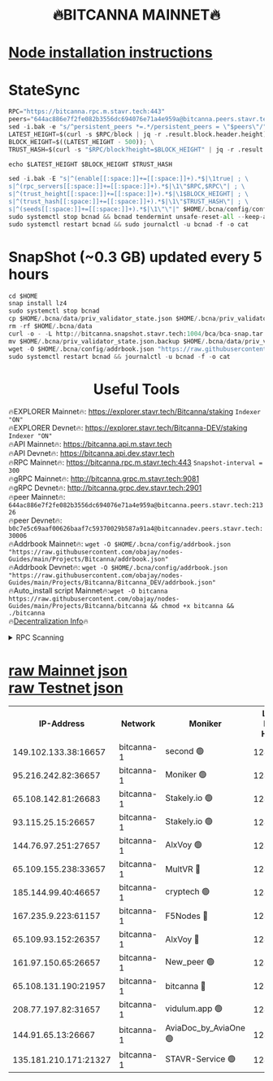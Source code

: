 <h1 align="center"> 🔥BITCANNA MAINNET🔥</h1>


[Node installation instructions](https://github.com/obajay/nodes-Guides/tree/main/Projects/Bitcanna)
=

# StateSync
```python
RPC="https://bitcanna.rpc.m.stavr.tech:443"
peers="644ac886e7f2fe082b3556dc694076e71a4e959a@bitcanna.peers.stavr.tech:21326"
sed -i.bak -e "s/^persistent_peers *=.*/persistent_peers = \"$peers\"/" $HOME/.bcna/config/config.toml
LATEST_HEIGHT=$(curl -s $RPC/block | jq -r .result.block.header.height); \
BLOCK_HEIGHT=$((LATEST_HEIGHT - 500)); \
TRUST_HASH=$(curl -s "$RPC/block?height=$BLOCK_HEIGHT" | jq -r .result.block_id.hash)

echo $LATEST_HEIGHT $BLOCK_HEIGHT $TRUST_HASH

sed -i.bak -E "s|^(enable[[:space:]]+=[[:space:]]+).*$|\1true| ; \
s|^(rpc_servers[[:space:]]+=[[:space:]]+).*$|\1\"$RPC,$RPC\"| ; \
s|^(trust_height[[:space:]]+=[[:space:]]+).*$|\1$BLOCK_HEIGHT| ; \
s|^(trust_hash[[:space:]]+=[[:space:]]+).*$|\1\"$TRUST_HASH\"| ; \
s|^(seeds[[:space:]]+=[[:space:]]+).*$|\1\"\"|" $HOME/.bcna/config/config.toml
sudo systemctl stop bcnad && bcnad tendermint unsafe-reset-all --keep-addr-book
sudo systemctl restart bcnad && sudo journalctl -u bcnad -f -o cat
```
# SnapShot (~0.3 GB) updated every 5 hours
```python
cd $HOME
snap install lz4
sudo systemctl stop bcnad
cp $HOME/.bcna/data/priv_validator_state.json $HOME/.bcna/priv_validator_state.json.backup
rm -rf $HOME/.bcna/data
curl -o - -L http://bitcanna.snapshot.stavr.tech:1004/bca/bca-snap.tar.lz4 | lz4 -c -d - | tar -x -C $HOME/.bcna --strip-components 2
mv $HOME/.bcna/priv_validator_state.json.backup $HOME/.bcna/data/priv_validator_state.json
wget -O $HOME/.bcna/config/addrbook.json "https://raw.githubusercontent.com/obajay/nodes-Guides/main/Projects/Bitcanna/addrbook.json"
sudo systemctl restart bcnad && journalctl -u bcnad -f -o cat
```

 <h1 align="center"> Useful Tools</h1>

🔥EXPLORER Mainnet🔥:    https://explorer.stavr.tech/Bitcanna/staking          `Indexer "ON"` \
🔥EXPLORER Devnet🔥:     https://explorer.stavr.tech/Bitcanna-DEV/staking     `Indexer "ON"` \
🔥API Mainnet🔥:         https://bitcanna.api.m.stavr.tech \
🔥API Devnet🔥:          https://bitcanna.api.dev.stavr.tech \
🔥RPC Mainnet🔥:         https://bitcanna.rpc.m.stavr.tech:443         `Snapshot-interval = 300` \
🔥gRPC Mainnet🔥:        http://bitcanna.grpc.m.stavr.tech:9081 \
🔥gRPC Devnet🔥:         http://bitcanna.grpc.dev.stavr.tech:2901 \
🔥peer Mainnet🔥:        `644ac886e7f2fe082b3556dc694076e71a4e959a@bitcanna.peers.stavr.tech:21326` \
🔥peer Devnet🔥:         `b0c7e5c69aaf00626baaf7c59370029b587a91a4@bitcannadev.peers.stavr.tech:30006` \
🔥Addrbook Mainnet🔥:    ```wget -O $HOME/.bcna/config/addrbook.json "https://raw.githubusercontent.com/obajay/nodes-Guides/main/Projects/Bitcanna/addrbook.json"``` \
🔥Addrbook Devnet🔥:    ```wget -O $HOME/.bcna/config/addrbook.json "https://raw.githubusercontent.com/obajay/nodes-Guides/main/Projects/Bitcanna/Bitcanna_DEV/addrbook.json"``` \
🔥Auto_install script Mainnet🔥:```wget -O bitcanna https://raw.githubusercontent.com/obajay/nodes-Guides/main/Projects/Bitcanna/bitcanna && chmod +x bitcanna && ./bitcanna``` \
🔥[Decentralization Info](https://github.com/obajay/StateSync-snapshots/tree/main/Projects/Bitcanna/Decentralization)🔥


<details>
<summary>RPC Scanning</summary>

<h2 align="center"> We scan nodes in real time every 4 hours. And we provide the final result of RPC endpoints.
We cannot influence the operation of these nodes in any way. </h2>


```python
If Voting Power is higher than 0 --> then the Node is a validator of the network and may be subject to attack and be a potential threat to the chain.
```
```python
We marked such validators with a red symbol
```

</details>

[raw Mainnet json](https://rpc-check.bcam.stavr.tech/bcam/rpc-bcam-result.json) \
[raw Testnet json](https://github.com/obajay/StateSync-snapshots/tree/main/Projects/Bitcanna/Rpc-Check-Testnet)
=



<table><tr><th>IP-Address</th><th>Network</th><th>Moniker</th><th>Latest Block Height</th><th>Earliest Block Height</th><th>Catching Up</th><th>Tx Index</th><th>Voting Power</th><th>Scan Time</th></tr><tr><td>149.102.133.38:16657</td><td>bitcanna-1</td><td>second 🟢</td><td>12448895</td><td>1</td><td>False</td><td>on</td><td>0</td><td>2024-02-05T14:28:31.786641339UTC</td></tr><tr><td>95.216.242.82:36657</td><td>bitcanna-1</td><td>Moniker 🟢</td><td>12448884</td><td>5776907</td><td>False</td><td>on</td><td>0</td><td>2024-02-05T14:27:25.452652735UTC</td></tr><tr><td>65.108.142.81:26683</td><td>bitcanna-1</td><td>Stakely.io 🟢</td><td>12448888</td><td>6152001</td><td>False</td><td>on</td><td>0</td><td>2024-02-05T14:27:51.655930322UTC</td></tr><tr><td>93.115.25.15:26657</td><td>bitcanna-1</td><td>Stakely.io 🟢</td><td>12448887</td><td>6520001</td><td>False</td><td>on</td><td>0</td><td>2024-02-05T14:27:45.171417841UTC</td></tr><tr><td>144.76.97.251:27657</td><td>bitcanna-1</td><td>AlxVoy 🟢</td><td>12448893</td><td>8805201</td><td>False</td><td>on</td><td>0</td><td>2024-02-05T14:28:21.208901045UTC</td></tr><tr><td>65.109.155.238:33657</td><td>bitcanna-1</td><td>MultVR 🔴</td><td>12448889</td><td>9933415</td><td>False</td><td>on</td><td>352378</td><td>2024-02-05T14:27:59.424647598UTC</td></tr><tr><td>185.144.99.40:46657</td><td>bitcanna-1</td><td>cryptech 🟢</td><td>12448883</td><td>11528001</td><td>False</td><td>on</td><td>0</td><td>2024-02-05T14:27:21.004874833UTC</td></tr><tr><td>167.235.9.223:61157</td><td>bitcanna-1</td><td>F5Nodes 🔴</td><td>12448890</td><td>12084001</td><td>False</td><td>on</td><td>570</td><td>2024-02-05T14:28:01.782625458UTC</td></tr><tr><td>65.109.93.152:26357</td><td>bitcanna-1</td><td>AlxVoy 🔴</td><td>12448895</td><td>12109301</td><td>False</td><td>on</td><td>1391765</td><td>2024-02-05T14:28:32.384483375UTC</td></tr><tr><td>161.97.150.65:26657</td><td>bitcanna-1</td><td>New_peer 🟢</td><td>12448888</td><td>12254001</td><td>False</td><td>on</td><td>0</td><td>2024-02-05T14:27:51.968625308UTC</td></tr><tr><td>65.108.131.190:21957</td><td>bitcanna-1</td><td>bitcanna 🔴</td><td>12448891</td><td>12348891</td><td>False</td><td>on</td><td>409483</td><td>2024-02-05T14:28:08.364602988UTC</td></tr><tr><td>208.77.197.82:31657</td><td>bitcanna-1</td><td>vidulum.app 🟢</td><td>12448889</td><td>12386934</td><td>False</td><td>on</td><td>0</td><td>2024-02-05T14:27:54.898260015UTC</td></tr><tr><td>144.91.65.13:26667</td><td>bitcanna-1</td><td>AviaDoc_by_AviaOne 🟢</td><td>12448880</td><td>12439301</td><td>False</td><td>on</td><td>0</td><td>2024-02-05T14:28:18.587026133UTC</td></tr><tr><td>135.181.210.171:21327</td><td>bitcanna-1</td><td>STAVR-Service 🟢</td><td>12448893</td><td>12446001</td><td>False</td><td>on</td><td>0</td><td>2024-02-05T14:28:20.959030119UTC</td></tr></table>
